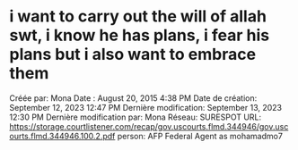 # i want to carry out the will of allah swt, i know he has plans, i fear his plans but i also want to embrace them

Créée par: Mona
Date : August 20, 2015 4:38 PM
Date de création: September 12, 2023 12:47 PM
Dernière modification: September 13, 2023 12:30 PM
Dernière modification par: Mona
Réseau: SURESPOT
URL: https://storage.courtlistener.com/recap/gov.uscourts.flmd.344946/gov.uscourts.flmd.344946.100.2.pdf
person: AFP Federal Agent as mohamadmo7